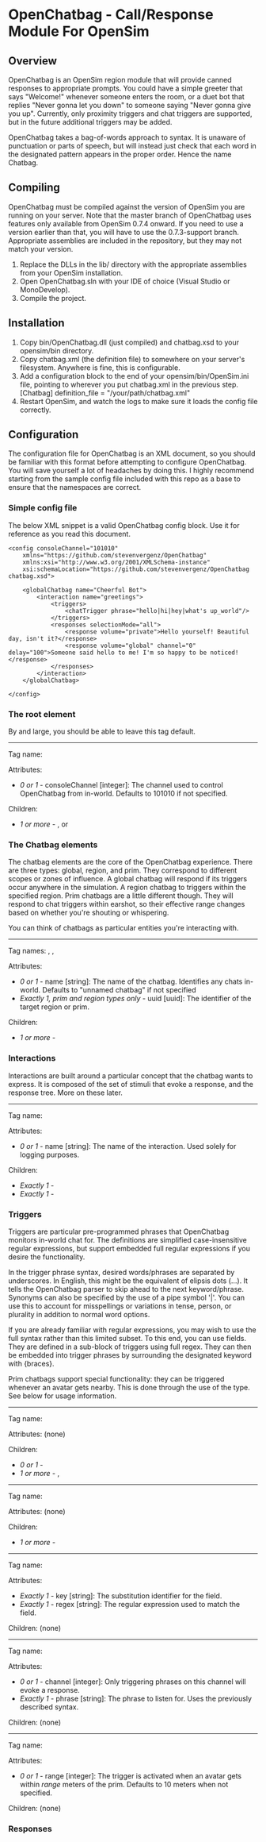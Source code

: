 # OpenChatbag - Call/Response Module For OpenSim #

## Overview ##

OpenChatbag is an OpenSim region module that will provide canned responses to appropriate prompts.
You could have a simple greeter that says "Welcome!" whenever someone enters the room, or a duet bot
that replies "Never gonna let you down" to someone saying "Never gonna give you up". Currently, only
proximity triggers and chat triggers are supported, but in the future additional triggers may be
added.

OpenChatbag takes a bag-of-words approach to syntax. It is unaware of punctuation or parts of speech,
but will instead just check that each word in the designated pattern appears in the proper order.
Hence the name Chatbag.


## Compiling ##

OpenChatbag must be compiled against the version of OpenSim you are running on your server. Note
that the master branch of OpenChatbag uses features only available from OpenSim 0.7.4 onward. If
you need to use a version earlier than that, you will have to use the 0.7.3-support branch.
Appropriate assemblies are included in the repository, but they may not match your version.

1. Replace the DLLs in the lib/ directory with the appropriate assemblies from your OpenSim
installation.
2. Open OpenChatbag.sln with your IDE of choice (Visual Studio or MonoDevelop).
3. Compile the project.


## Installation ##

1. Copy bin/OpenChatbag.dll (just compiled) and chatbag.xsd to your opensim/bin directory.
2. Copy chatbag.xml (the definition file) to somewhere on your server's filesystem. Anywhere is fine,
   this is configurable.
3. Add a configuration block to the end of your opensim/bin/OpenSim.ini file, pointing to wherever
   you put chatbag.xml in the previous step.
		[Chatbag]
			definition_file = "/your/path/chatbag.xml"
4. Restart OpenSim, and watch the logs to make sure it loads the config file correctly.


## Configuration ##

The configuration file for OpenChatbag is an XML document, so you should be familiar with this format
before attempting to configure OpenChatbag. You will save yourself a lot of headaches by doing this.
I highly recommend starting from the sample config file included with this repo as a base to ensure that
the namespaces are correct.


### Simple config file ###

The below XML snippet is a valid OpenChatbag config block. Use it for reference as you read this document.

	<config consoleChannel="101010"
		xmlns="https://github.com/stevenvergenz/OpenChatbag" 
		xmlns:xsi="http://www.w3.org/2001/XMLSchema-instance" 
		xsi:schemaLocation="https://github.com/stevenvergenz/OpenChatbag chatbag.xsd">

		<globalChatbag name="Cheerful Bot">
			<interaction name="greetings">
				<triggers>
					<chatTrigger phrase="hello|hi|hey|what's up_world"/>
				</triggers>
				<responses selectionMode="all">
					<response volume="private">Hello yourself! Beautiful day, isn't it?</response>
					<response volume="global" channel="0" delay="100">Someone said hello to me! I'm so happy to be noticed!</response>
				</responses>
			</interaction>
		</globalChatbag>

	</config>


### The root element ###

By and large, you should be able to leave this tag default.

--------------------------------------------

Tag name: <config>

Attributes:

- *0 or 1* - consoleChannel [integer]: The channel used to control OpenChatbag from in-world. Defaults
to 101010 if not specified.

Children: 

- *1 or more* - <globalChatbag>, <regionChatbag> or <primChatbag>


### The Chatbag elements ###

The chatbag elements are the core of the OpenChatbag experience. There are three types: global, region,
and prim. They correspond to different scopes or zones of influence. A global chatbag will respond if its
triggers occur anywhere in the simulation. A region chatbag to triggers within the specified region. Prim
chatbags are a little different though. They will respond to chat triggers within earshot, so their
effective range changes based on whether you're shouting or whispering. 

You can think of chatbags as particular entities you're interacting with.

--------------------------------------------

Tag names: <globalChatbag>, <regionChatbag>, <primChatbag>

Attributes:

- *0 or 1* - name [string]: The name of the chatbag. Identifies any chats in-world. Defaults to
"unnamed chatbag" if not specified
- *Exactly 1, prim and region types only* - uuid [uuid]: The identifier of the target region or prim.

Children:

- *1 or more* - <interaction>


### Interactions ###

Interactions are built around a particular concept that the chatbag wants to express. It is composed
of the set of stimuli that evoke a response, and the response tree. More on these later.

--------------------------------------------

Tag name: <interaction>

Attributes:

- *0 or 1* - name [string]: The name of the interaction. Used solely for logging purposes.

Children:

- *Exactly 1* - <triggers>
- *Exactly 1* - <responses>


### Triggers ###

Triggers are particular pre-programmed phrases that OpenChatbag monitors in-world chat for. The definitions
are simplified case-insensitive regular expressions, but support embedded full regular expressions if you
desire the functionality.

In the trigger phrase syntax, desired words/phrases are separated by underscores. In English, this might be
the equivalent of elipsis dots (...). It tells the OpenChatbag parser to skip ahead to the next keyword/phrase.
Synonyms can also be specified by the use of a pipe symbol '|'. You can use this to account for misspellings
or variations in tense, person, or plurality in addition to normal word options.

If you are already familiar with regular expressions, you may wish to use the full syntax rather than this
limited subset. To this end, you can use fields. They are defined in a sub-block of triggers using full regex.
They can then be embedded into trigger phrases by surrounding the designated keyword with {braces}.

Prim chatbags support special functionality: they can be triggered whenever an avatar gets nearby. This is done
through the use of the <proximityTrigger> type. See below for usage information.

--------------------------------------------

Tag name: <triggers>

Attributes: (none)

Children:

- *0 or 1* - <fields>
- *1 or more* - <chatTrigger>, <proximityTrigger>

--------------------------------------------

Tag name: <fields>

Attributes: (none)

Children:

- *1 or more* - <field>

-------------------------------------------

Tag name: <field>

Attributes:

- *Exactly 1* - key [string]: The substitution identifier for the field.
- *Exactly 1* - regex [string]: The regular expression used to match the field.

Children: (none)

-------------------------------------------

Tag name: <chatTrigger>

Attributes:

- *0 or 1* - channel [integer]: Only triggering phrases on this channel will evoke a response.
- *Exactly 1* - phrase [string]: The phrase to listen for. Uses the previously described syntax.

Children: (none)

-------------------------------------------

Tag name: <proximityTrigger>

Attributes:

- *0 or 1* - range [integer]: The trigger is activated when an avatar gets within *range* meters of the prim.
Defaults to 10 meters when not specified.

Children: (none)


### Responses ###


